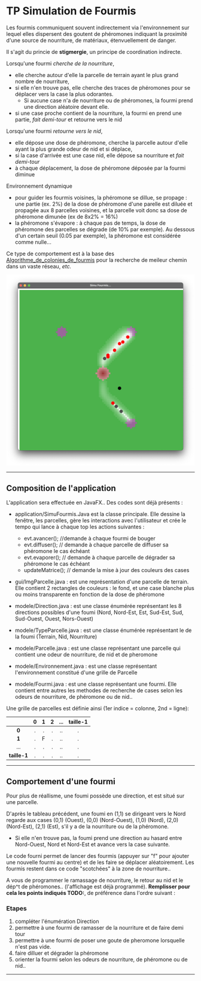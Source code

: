 # TP Simulation de Fourmis

Les fourmis communiquent souvent indirectement via l'environnement sur lequel elles dispersent des goutent de phéromones indiquant la proximité d'une source de nourriture, de matériaux, étenvuellement de danger.

Il s'agit du princie de **stigmergie**, un principe de coordination indirecte.

Lorsqu'une fourmi *cherche de la nourriture*, 
- elle cherche autour d'elle la parcelle de terrain ayant le plus grand nombre de nourriture, 
-  si elle n'en trouve pas, elle cherche des traces de phéromones pour se déplacer vers la case la plus odorantes.
    - Si aucune case n'a de nourriture ou de phéromones, la fourmi prend une direction aléatoire devant elle.
- si une case proche contient de la nourriture, la fourmi en prend une partie, *fait demi-tour* et retourne vers le nid

Lorsqu'une fourmi *retourne vers le nid*, 
- elle dépose une dose de phéromone, cherche la parcelle autour d'elle ayant la plus grande odeur de nid et si déplace,
- si la case d'arrivée est une case nid, elle dépose sa nourriture et  *fait demi-tour*
- à chaque déplacement, la dose de phéromone déposée par la fourmi diminue

Environnement dynamique
- pour guider les fourmis voisines, la phéromone se dillue, se propage : une partie (ex. 2%) de la dose de phéromone d'une parelle est diluée et propagée aux 8 parcelles voisines, et la parcelle voit donc sa dose de phéromone dimunée (ex de 8x2% = 16%)
- la phéromone s'évapore : à chaque pas de temps, la dose de phéromone des parcelles se dégrade (de 10% par exemple). Au dessous d'un certain seuil (0.05 par exemple), la phéromone est considérée comme nulle...

Ce type de comportement est à la base des [Algorithme_de_colonies_de_fourmis](https://fr.wikipedia.org/wiki/Algorithme_de_colonies_de_fourmis) pour la recherche de meileur chemin dans un vaste réseau, *etc.*

<center>
     <img src="https://github.com/EmmanuelADAM/coursJavaAvance/blob/master/TP/images/demoFourmis.png" alt=""> 
</center>

----
## Composition de l'application

L'application sera effectuée en JavaFX..
Des codes sont déjà présents : 
- application/SimuFourmis.Java est la classe principale. Elle dessine la fenêtre, les parcelles, gère les interactions avec l'utilisateur et crée le tempo qui lance à chaque top les actions suivantes : 
  -  evt.avancer(); //demande à chaque fourmi de bouger
  - evt.diffuser(); // demande à chaque parcelle de diffuser sa phéromone le cas échéant
  - evt.evaporer(); // demande à chaque parcelle de dégrader sa phéromone le cas échéant
  - updateMatrice(); // demande la mise à jour des couleurs des cases
  
- gui/ImgParcelle.java : est une représentation d'une parcelle de terrain. Elle contient 2 rectangles de couleurs : le fond, et une case blanche plus ou moins transparente en fonction de la dose de phéromone

- modele/Direction.java : est une classe énumérée représentant les 8 directions possibles d'une foumi (Nord, Nord-Est, Est, Sud-Est, Sud, Sud-Ouest, Ouest, Nors-Ouest)
- modele/TypeParcelle.java : est une classe énumérée représentant le  de la foumi (Terrain, Nid, Nourriture)
- modele/Parcelle.java : est une classe représentant une parcelle qui contient une odeur de nourriture, de nid et de pheromone
- modele/Environnement.java : est une classe représentant l'environnement constitué d'une grille de Parcelle
- modele/Fourmi.java : est une classe représentant une fourmi. Elle contient entre autres les methodes de recherche de cases selon les odeurs de nourriture, de phéromone ou de nid..

Une grille de parcelles est définie ainsi (1er indice = colonne, 2nd = ligne): 

|  | 0 | 1 | 2 | ... | taille-1|
|:-: |:-: |:-: |:-: |:-: |:-:      |
| **0** |  .  |  . |  .  | .. |  .      |
| **1** |  .  | F    |  .  | .. |  .      |
| ... |  .  |  . |  .  | .. |  .      |
| **taille-1** |  .  |  . |  .  | .. |  .      |




---
## Comportement d'une fourmi
Pour plus de réallisme, une foumi possède une direction, et est situé sur une parcelle.

D'après le tableau précédent, une foumi en (1,1) se dirigeant vers le Nord regarde aux cases (0,1) (Ouest), (0,0) (Nord-Ouest), (1,0) (Nord), (2,0) (Nord-Est), (2,1) (Est), s'il y a  de la nourriture ou de la phéromone.
- Si elle n'en trouve pas, la foumi prend une direction au hasard entre Nord-Ouest, Nord et Nord-Est et avance vers la case suivante.

Le code fourni permet de lancer des fourmis (appuyer sur "f" pour ajouter une nouvelle fourmi au centre) et de les faire se déplacer aléatoirement.
Les fourmis restent dans ce code "scotchées" à la zone de nourriture..

A vous de programmer le ramassage de nourriture, le retour au nid et le dép^t de phéromones.. (l'affichage est déjà programmé).
<span class="bg-info">**Remplisser pour cela les points indiqués TODO:**</span>, de préférence dans l'ordre suivant : 

### Etapes
1. compléter l'énumération Direction
2. permettre à une fourmi de ramasser de la nourriture et de faire demi tour
3. permettre à une fourmi de poser une goute de pheromone lorsquelle n'est pas vide.
4. faire dilluer et dégrader la phéromone
5. orienter la fourmi selon les odeurs de nourriture, de phéromone ou de nid..


-----
